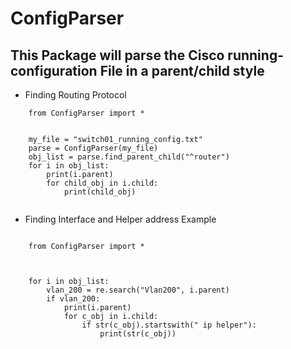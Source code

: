 # ConfigParser
## This Package will parse the Cisco running-configuration File in a parent/child style


* Finding Routing Protocol
```
    from ConfigParser import *
    
    
    my_file = "switch01_running_config.txt"
    parse = ConfigParser(my_file)
    obj_list = parse.find_parent_child("^router")
    for i in obj_list:
        print(i.parent)
        for child_obj in i.child:
            print(child_obj)
 
 ```
 * Finding Interface and Helper address Example 
```

    from ConfigParser import *



    for i in obj_list:
        vlan_200 = re.search("Vlan200", i.parent)
        if vlan_200:
            print(i.parent)
            for c_obj in i.child:
                if str(c_obj).startswith(" ip helper"):
                    print(str(c_obj))
```
